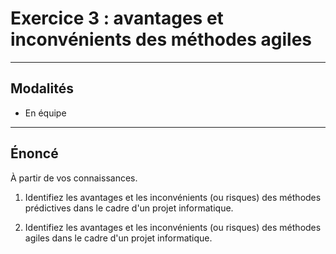 # Exercice 3 : avantages et inconvénients des méthodes agiles

---

## Modalités

- En équipe

---

## Énoncé

À partir de vos connaissances.

1. Identifiez les avantages et les inconvénients (ou risques) des méthodes prédictives dans le cadre d'un projet informatique.

2. Identifiez les avantages et les inconvénients (ou risques) des méthodes agiles dans le cadre d'un projet informatique.